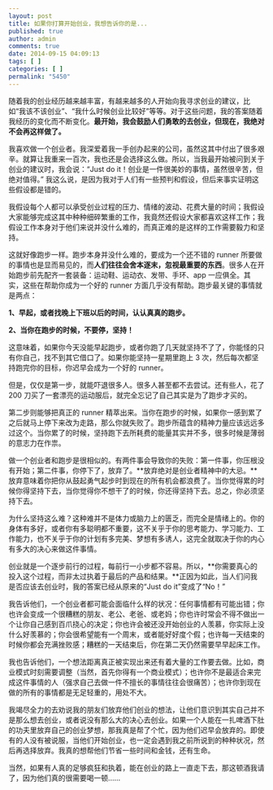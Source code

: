 ```yaml
---
layout: post
title: 如果你打算开始创业，我想告诉你的是...
published: true
author: admin
comments: true
date: 2014-09-15 04:09:13
tags: [ ]
categories: [ ]
permalink: "5450"
---
```

随着我的创业经历越来越丰富，有越来越多的人开始向我寻求创业的建议，比如“我该不该创业”、“我什么时候创业比较好”等等。对于这些问题，我的答案随着我经历的变化而不断变化。**最开始，我会鼓励人们勇敢的去创业，但现在，我绝对不会再这样做了。**

我喜欢做一个创业者。我深爱着我一手创办起来的公司，虽然这其中付出了很多艰辛。就算让我重来一百次，我也还是会选择这么做。所以，当我最开始被问到关于创业的建议时，我会说：“Just do it！创业是一件很美妙的事情，虽然很辛苦，但绝对值得。” 我这么说，是因为我对于人们有一些预判和假设，但后来事实证明这些假设都是错的。

我假设每个人都可以承受创业过程的压力、情绪的波动、花费大量的时间；我假设大家能够完成这其中种种细碎繁重的工作，我竟然还假设大家都喜欢这样工作；我假设工作本身对于他们来说并没什么难的，而真正难的是这样的工作需要毅力和坚持。

这就好像跑步一样。跑步本身并没什么难的，要成为一个还不错的 runner 所要做的事情也是显而易见的，而**人们往往会舍本逐末，忽视最重要的东西**。很多人在开始跑步前先配齐一套装备：运动鞋、运动衣、发带、手环、app 一应俱全。其实，这些在帮助你成为一个好的 runner 方面几乎没有帮助。跑步最关键的事情就是两点：

**1、早起，或者找晚上下班以后的时间，认认真真的跑步。**

**2、当你在跑步的时候，不要停，坚持！**

这意味着，如果你今天没能早起跑步，或者你跑了几天就坚持不了了，你能怪的只有你自己，找不到其它借口了。如果你能坚持一星期里跑上 3 次，然后每次都坚持跑完你的目标，你迟早会成为一个好的 runner。

但是，仅仅是第一步，就能吓退很多人。很多人甚至都不去尝试。还有些人，花了 200 刀买了一套漂亮的运动服后，就完全忘记了自己其实是为了跑步才买的。

第二步则能够把真正的 runner 精萃出来。当你在跑步的时候，如果你一感到累了之后就马上停下来改为走路，那么你就失败了。跑步所蕴含的精神力量应该远远多过这个。当你累了的时候，坚持跑下去所耗费的能量其实并不多，很多时候是薄弱的意志力在作祟。

做一个创业者和跑步是很相似的。有两件事会导致你的失败：第一件事，你压根没有开始；第二件事，你停下了，放弃了。**放弃绝对是创业者精神中的大忌。**放弃意味着你把你从鼓起勇气起步时到现在的所有机会都浪费了。当你觉得累的时候你得坚持下去，当你觉得你不想干了的时候，你还得坚持下去。总之，你必须坚持下去。

为什么坚持这么难？这种难并不是体力或脑力上的匮乏，而完全是情绪上的。你的身体有多好，或者你有多聪明都不重要，这不关乎于你的思考能力、学习能力、工作能力，也不关乎于你的计划有多完美、梦想有多诱人，这完全就取决于你的内心有多大的决心来做这件事情。

创业就是一个逐步前行的过程，每前行一小步都不容易。所以，**你需要真心的投入这个过程，而非太过执着于最后的产品和结果。**正因为如此，当人们问我是否应该去创业时，我的答案已经从原来的“Just do it”变成了“No！”

我告诉他们，一个创业者都可能会面临什么样的状况：任何事情都有可能出错；你也许会变成一个很糟糕的朋友、老公、老爸、或老妈；你也许时常会不得不做出一个让你自己感到百爪挠心的决定；你也许会被还没开始创业的人羡慕，你实际上没什么好羡慕的；你会很希望能有一个周末，或者能好好度个假；也许每一天结束的时候你都会充满挫败感；糟糕的一天结束后，你在第二天仍然需要早早起床工作。

我也告诉他们，一个想法距离真正被实现出来还有着大量的工作要去做。比如，商业模式时刻需要调整（当然，首先你得有一个商业模式）；也许你不是最适合来完成这件事情的人（强求自己去做一件不擅长的事情往往会很痛苦）；也许你到现在做的所有的事情都是无足轻重的，用处不大。

我竭尽全力的去劝说我的朋友们放弃他们创业的想法，让他们意识到其实自己并不是那么想去创业，或者说没有那么大的决心去创业。如果一个人能在一扎啤酒下肚的功夫里放弃自己的创业梦想，那我真是帮了个忙，因为他们迟早会放弃的。即使有的人没有被说服，当他们开始创业，也一定会遇到我之前所说到的种种状况，然后再选择放弃。我真的想帮他们节省一些时间和金钱，还有生命。

当然，如果有人真的足够疯狂和执着，能在创业的路上一直走下去，那这顿酒我请了，因为他们真的很需要喝一顿&#8230;&#8230;